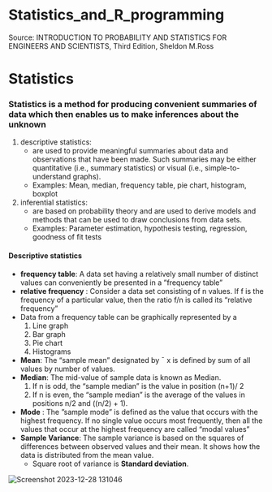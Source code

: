 # Statistics_and_R_programming
Source: INTRODUCTION TO PROBABILITY AND STATISTICS FOR ENGINEERS AND SCIENTISTS, Third Edition, Sheldon M.Ross
# Statistics
### Statistics is a method for producing convenient summaries of data which then enables us to make inferences about the unknown
1. descriptive statistics:
   - are used to provide meaningful summaries about data and observations that have been made. Such summaries may be either quantitative (i.e., summary statistics) or visual (i.e., simple-to-understand graphs).
   -  Examples: Mean, median, frequency table, pie chart, histogram, boxplot
2. inferential statistics:
   - are based on probability theory and are used to derive models and methods that can be used to draw conclusions from data sets.
   - Examples: Parameter estimation, hypothesis testing, regression, goodness of fit tests
#### Descriptive statistics
- **frequency table**: A data set having a relatively small number of distinct values can conveniently be presented in a ”frequency table”
- **relative frequency** : Consider a data set consisting of n values. If f is the frequency of a particular value, then the ratio f/n is called its “relative frequency”
-  Data from a frequency table can be graphically represented by a
   1. Line graph
   2. Bar graph
   3. Pie chart
   4. Histograms
-  **Mean**:  The “sample mean” designated by ¯ x is defined by sum of all values by number of values.
-  **Median**: The mid-value of sample data is known as Median.
   1. If n is odd, the “sample median” is the value in position (n+1)/ 2
   2. If n is even, the “sample median” is the average of the values in positions n/2 and ((n/2) + 1).
- **Mode** : The ”sample mode” is defined as the value that occurs with the highest frequency. If no single value occurs most frequently, then all the values that occur at the highest
 frequency are called “modal values”
- **Sample Variance**: The sample variance is based on the squares of differences between observed values and their mean. It shows how the data is distributed from the mean value.
   - Square root of variance is **Standard deviation**.

 ![Screenshot 2023-12-28 131046](https://github.com/Selvam-DG/Statistics_-and_R_programming/assets/98681717/e15b9d7f-eb45-46a1-96cd-cdb8e5090ae7)
